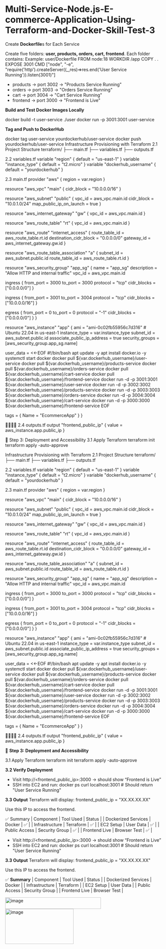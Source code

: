 # Multi-Service-Node.js-E-commerce-Application-Using-Terraform-and-Docker-Skill-Test-3


Create **Dockerfile**s for Each Service

Create five folders: **user, products, orders, cart, frontend**. Each folder contains:
Example: user/Dockerfile
FROM node:18
WORKDIR /app
COPY . .
EXPOSE 3001
CMD ["node", "-e", "require('http').createServer((_,res)=>res.end('User Service Running')).listen(3001)"]




- products → port 3002 → "Products Service Running"
- orders → port 3003 → "Orders Service Running"
- cart → port 3004 → "Cart Service Running"
- frontend → port 3000 → "Frontend is Live"


**Build and Test Docker Images Locally**

docker build -t user-service ./user
docker run -p 3001:3001 user-service


**Tag and Push to DockerHub**


docker tag user-service yourdockerhub/user-service
docker push yourdockerhub/user-service
Infrastructure Provisioning with Terraform
2.1 Project Structure
terraform/
├── main.tf
├── variables.tf
├── outputs.tf


2.2 variables.tf
variable "region" {
  default = "us-east-1"
}
variable "instance_type" {
  default = "t2.micro"
}
variable "dockerhub_username" {
  default = "yourdockerhub"
}


2.3 main.tf
provider "aws" {
  region = var.region
}

resource "aws_vpc" "main" {
  cidr_block = "10.0.0.0/16"
}

resource "aws_subnet" "public" {
  vpc_id                  = aws_vpc.main.id
  cidr_block              = "10.0.1.0/24"
  map_public_ip_on_launch = true
}

resource "aws_internet_gateway" "gw" {
  vpc_id = aws_vpc.main.id
}

resource "aws_route_table" "rt" {
  vpc_id = aws_vpc.main.id
}

resource "aws_route" "internet_access" {
  route_table_id         = aws_route_table.rt.id
  destination_cidr_block = "0.0.0.0/0"
  gateway_id             = aws_internet_gateway.gw.id
}

resource "aws_route_table_association" "a" {
  subnet_id      = aws_subnet.public.id
  route_table_id = aws_route_table.rt.id
}

resource "aws_security_group" "app_sg" {
  name        = "app_sg"
  description = "Allow HTTP and internal traffic"
  vpc_id      = aws_vpc.main.id

  ingress {
    from_port   = 3000
    to_port     = 3000
    protocol    = "tcp"
    cidr_blocks = ["0.0.0.0/0"]
  }

  ingress {
    from_port   = 3001
    to_port     = 3004
    protocol    = "tcp"
    cidr_blocks = ["10.0.0.0/16"]
  }

  egress {
    from_port   = 0
    to_port     = 0
    protocol    = "-1"
    cidr_blocks = ["0.0.0.0/0"]
  }
}

resource "aws_instance" "app" {
  ami                         = "ami-0c02fb55956c7d316" # Ubuntu 22.04 in us-east-1
  instance_type               = var.instance_type
  subnet_id                   = aws_subnet.public.id
  associate_public_ip_address = true
  security_groups             = [aws_security_group.app_sg.name]

  user_data = <<-EOF
              #!/bin/bash
              apt update -y
              apt install docker.io -y
              systemctl start docker
              docker pull ${var.dockerhub_username}/user-service
              docker pull ${var.dockerhub_username}/products-service
              docker pull ${var.dockerhub_username}/orders-service
              docker pull ${var.dockerhub_username}/cart-service
              docker pull ${var.dockerhub_username}/frontend-service
              docker run -d -p 3001:3001 ${var.dockerhub_username}/user-service
              docker run -d -p 3002:3002 ${var.dockerhub_username}/products-service
              docker run -d -p 3003:3003 ${var.dockerhub_username}/orders-service
              docker run -d -p 3004:3004 ${var.dockerhub_username}/cart-service
              docker run -d -p 3000:3000 ${var.dockerhub_username}/frontend-service
              EOF

  tags = {
    Name = "EcommerceApp"
  }
}


2.4 outputs.tf
output "frontend_public_ip" {
  value = aws_instance.app.public_ip
}



🚀 Step 3: Deployment and Accessibility
3.1 Apply Terraform
terraform init
terraform apply -auto-approve


Infrastructure Provisioning with Terraform
2.1 Project Structure
terraform/
├── main.tf
├── variables.tf
├── outputs.tf


2.2 variables.tf
variable "region" {
  default = "us-east-1"
}
variable "instance_type" {
  default = "t2.micro"
}
variable "dockerhub_username" {
  default = "yourdockerhub"
}


2.3 main.tf
provider "aws" {
  region = var.region
}

resource "aws_vpc" "main" {
  cidr_block = "10.0.0.0/16"
}

resource "aws_subnet" "public" {
  vpc_id                  = aws_vpc.main.id
  cidr_block              = "10.0.1.0/24"
  map_public_ip_on_launch = true
}

resource "aws_internet_gateway" "gw" {
  vpc_id = aws_vpc.main.id
}

resource "aws_route_table" "rt" {
  vpc_id = aws_vpc.main.id
}

resource "aws_route" "internet_access" {
  route_table_id         = aws_route_table.rt.id
  destination_cidr_block = "0.0.0.0/0"
  gateway_id             = aws_internet_gateway.gw.id
}

resource "aws_route_table_association" "a" {
  subnet_id      = aws_subnet.public.id
  route_table_id = aws_route_table.rt.id
}

resource "aws_security_group" "app_sg" {
  name        = "app_sg"
  description = "Allow HTTP and internal traffic"
  vpc_id      = aws_vpc.main.id

  ingress {
    from_port   = 3000
    to_port     = 3000
    protocol    = "tcp"
    cidr_blocks = ["0.0.0.0/0"]
  }

  ingress {
    from_port   = 3001
    to_port     = 3004
    protocol    = "tcp"
    cidr_blocks = ["10.0.0.0/16"]
  }

  egress {
    from_port   = 0
    to_port     = 0
    protocol    = "-1"
    cidr_blocks = ["0.0.0.0/0"]
  }
}

resource "aws_instance" "app" {
  ami                         = "ami-0c02fb55956c7d316" # Ubuntu 22.04 in us-east-1
  instance_type               = var.instance_type
  subnet_id                   = aws_subnet.public.id
  associate_public_ip_address = true
  security_groups             = [aws_security_group.app_sg.name]

  user_data = <<-EOF
              #!/bin/bash
              apt update -y
              apt install docker.io -y
              systemctl start docker
              docker pull ${var.dockerhub_username}/user-service
              docker pull ${var.dockerhub_username}/products-service
              docker pull ${var.dockerhub_username}/orders-service
              docker pull ${var.dockerhub_username}/cart-service
              docker pull ${var.dockerhub_username}/frontend-service
              docker run -d -p 3001:3001 ${var.dockerhub_username}/user-service
              docker run -d -p 3002:3002 ${var.dockerhub_username}/products-service
              docker run -d -p 3003:3003 ${var.dockerhub_username}/orders-service
              docker run -d -p 3004:3004 ${var.dockerhub_username}/cart-service
              docker run -d -p 3000:3000 ${var.dockerhub_username}/frontend-service
              EOF

  tags = {
    Name = "EcommerceApp"
  }
}


2.4 outputs.tf
output "frontend_public_ip" {
  value = aws_instance.app.public_ip
}



🚀 **Step 3: Deployment and Accessibility**

3.1 Apply Terraform
terraform init
terraform apply -auto-approve


**3.2 Verify Deployment**
- Visit http://<frontend_public_ip>:3000 → should show “Frontend is Live”
- SSH into EC2 and run:
docker ps
curl localhost:3001  # Should return "User Service Running"


**3.3 Output**
Terraform will display:
frontend_public_ip = "XX.XX.XX.XX"


Use this IP to access the frontend.

✅ Summary
| Component | Tool Used | Status | 
| Dockerized Services | Docker | ✅ | 
| Infrastructure | Terraform | ✅ | 
| EC2 Setup | User Data | ✅ | 
| Public Access | Security Group | ✅ | 
| Frontend Live | Browser Test | ✅ | 




- Visit http://<frontend_public_ip>:3000 → should show “Frontend is Live”
- SSH into EC2 and run:
docker ps
curl localhost:3001  # Should return "User Service Running"


**3.3 Output**
Terraform will display:
frontend_public_ip = "XX.XX.XX.XX"


Use this IP to access the frontend.

✅ **Summary**
| Component | Tool Used | Status | 
| Dockerized Services | Docker | 
| Infrastructure | Terraform | 
| EC2 Setup | User Data | 
| Public Access | Security Group | 
| Frontend Live | Browser Test | 


<img width="308" height="37" alt="image" src="https://github.com/user-attachments/assets/52374cd7-b302-480a-b092-e85ae88f7aef" />
<img width="220" height="113" alt="image" src="https://github.com/user-attachments/assets/eb304399-adc8-4091-8edf-73fcf7563276" />














